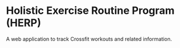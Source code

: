 Holistic Exercise Routine Program (HERP)
=========================================

A web application to track Crossfit workouts and related information.
